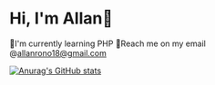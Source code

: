 # Hi, I'm Allan🦦
🌱I'm currently learning PHP
📧Reach me on my email @allanrono18@gmail.com

[![Anurag's GitHub stats](https://github-readme-stats.vercel.app/api?username=AllanRono1)](https://github.com/anuraghazra/github-readme-stats)
